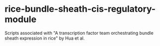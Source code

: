# rice-bundle-sheath-cis-regulatory-module
Scripts associated with "A transcription factor team orchestrating bundle sheath expression in rice" by Hua et al.
